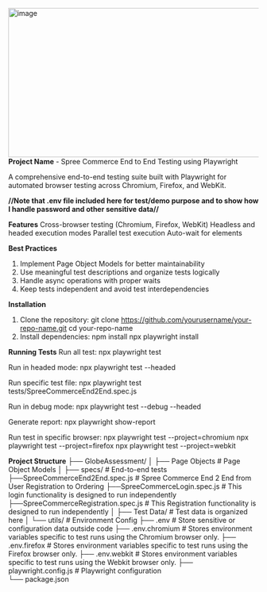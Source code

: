 <img width="905" height="301" alt="image" src="https://github.com/user-attachments/assets/0a12c927-f7f8-4782-89ee-840afb69d5a2" />**Project Name** - Spree Commerce End to End Testing using Playwright

A comprehensive end-to-end testing suite built with Playwright for automated browser testing across Chromium, Firefox, and WebKit.

**//Note that .env file included here for test/demo purpose and to show how I handle password and other sensitive data//**

 **Features**
Cross-browser testing (Chromium, Firefox, WebKit)
Headless and headed execution modes
Parallel test execution
Auto-wait for elements

**Best Practices**
1. Implement Page Object Models for better maintainability
2. Use meaningful test descriptions and organize tests logically
3. Handle async operations with proper waits
4. Keep tests independent and avoid test interdependencies

**Installation**
1. Clone the repository:
    git clone https://github.com/yourusername/your-repo-name.git
    cd your-repo-name
2. Install dependencies:
    npm install
    npx playwright install

**Running Tests**
Run all test: npx playwright test

Run in headed mode: npx playwright test --headed

Run specific test file: npx playwright test tests/SpreeCommerceEnd2End.spec.js

Run in debug mode: npx playwright test --debug --headed

Generate report: npx playwright show-report

Run test in specific browser: 
  npx playwright test --project=chromium
  npx playwright test --project=firefox
  npx playwright test --project=webkit

**Project Structure** 
├── GlobeAssessment/
│   ├── Page Objects                         # Page Object Models
│   ├── specs/                               # End-to-end tests
        ├──SpreeCommerceEnd2End.spec.js      # Spree Commerce End 2 End from User Registration to Ordering
        ├──SpreeCommerceLogin.spec.js        # This login functionality is designed to run independently
        ├──SpreeCommerceRegistration.spec.js # This Registration functionality is designed to run independently
│   ├── Test Data/                           # Test data is organized here
│   └── utils/                               # Environment Config
├── .env                                     # Store sensitive or configuration data outside code
├── .env.chromium                            # Stores environment variables specific to test runs using the Chromium browser only.
├── .env.firefox                             # Stores environment variables specific to test runs using the Firefox browser only.
├── .env.webkit                              # Stores environment variables specific to test runs using the Webkit browser only.
├── playwright.config.js                     # Playwright configuration            
└── package.json

